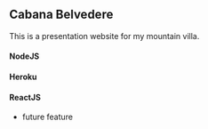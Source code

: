 ## Cabana Belvedere

This is a presentation website for my mountain villa.

#### NodeJS
#### Heroku

#### ReactJS

* future feature
